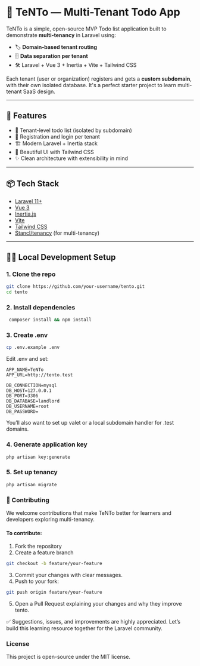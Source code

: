 # 📝 TeNTo — Multi-Tenant Todo App

TeNTo is a simple, open-source MVP Todo list application built to demonstrate **multi-tenancy** in Laravel using:

- 🏷️ **Domain-based tenant routing**
- 🗄️ **Data separation per tenant**
- 🛠️ Laravel + Vue 3 + Inertia + Vite + Tailwind CSS

Each tenant (user or organization) registers and gets a **custom subdomain**, with their own isolated database. It's a perfect starter project to learn multi-tenant SaaS design.

---

## 🚀 Features

- 🧾 Tenant-level todo list (isolated by subdomain)
- 🔑 Registration and login per tenant
- 🏗️ Modern Laravel + Inertia stack
- 🎨 Beautiful UI with Tailwind CSS
- ✨ Clean architecture with extensibility in mind

---

## 📦 Tech Stack

- [Laravel 11+](https://laravel.com/)
- [Vue 3](https://vuejs.org/)
- [Inertia.js](https://inertiajs.com/)
- [Vite](https://vitejs.dev/)
- [Tailwind CSS](https://tailwindcss.com/)
- [Stancl/tenancy](https://tenancyforlaravel.com/) (for multi-tenancy)

---

## 🧑‍💻 Local Development Setup

### 1. Clone the repo

```bash
git clone https://github.com/your-username/tento.git
cd tento
```

### 2. Install dependencies
```bash
 composer install && npm install
 ```

### 3. Create .env
```bash
cp .env.example .env
```
Edit .env and set:
```
APP_NAME=TeNTo
APP_URL=http://tento.test

DB_CONNECTION=mysql
DB_HOST=127.0.0.1
DB_PORT=3306
DB_DATABASE=landlord
DB_USERNAME=root
DB_PASSWORD=
```
You’ll also want to set up valet or a local subdomain handler for .test domains.

### 4. Generate application key
```bash
php artisan key:generate
```

### 5. Set up tenancy
```bash
php artisan migrate
```
### 🤝 Contributing
We welcome contributions that make TeNTo better for learners and developers exploring multi-tenancy.

#### To contribute:
1. Fork the repository
2. Create a feature branch
```bash
git checkout -b feature/your-feature
```
3. Commit your changes with clear messages.
4. Push to your fork:
```bash 
git push origin feature/your-feature 
```
5. Open a Pull Request explaining your changes and why they improve tento.

✅ Suggestions, issues, and improvements are highly appreciated. Let’s build this learning resource together for the Laravel community.

###  License
This project is open-source under the MIT license.
